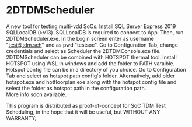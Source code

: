 # 2DTDMScheduler
A new tool for testing multi-vdd SoCs.
Install SQL Server Express 2019 SQLLocalDB (>v13).
SQLLocalDB is required to connect to App.
Then, run 2DTDMScheduler.exe. In the Login screen enter as username "test@tdm.sch" and as pwd "testsoc". 
Go to Configuration Tab, change credentials and select as Scheduler the 2DTDMConsole.exe file.
2DTDMScheduler can be combined with HOTSPOT thermal tool. Install HOTSPOT using WSL in windows and add the folder to PATH varaible.
Hotspot config file can be in a directory of you choice. Go to Configuration Tab and select as hotspot path config's folder.
Alternatively, add older hotspot.exe and hotfloorplan.exe along with the hotspot config file and select the folder as hotspot path in the configuration path.    
More info soon available.

This program is distributed as proof-of-concept for SoC TDM Test Scheduling, in the hope that it will be useful,
but WITHOUT ANY WARRANTY;

